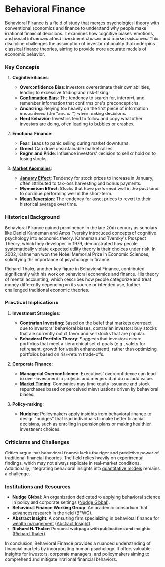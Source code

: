 # Behavioral Finance

Behavioral Finance is a field of study that merges psychological theory with conventional economics and finance to understand why people make irrational financial decisions. It examines how cognitive biases, emotions, and social influences affect investment choices and market outcomes. This discipline challenges the assumption of investor rationality that underpins classical finance theories, aiming to provide more accurate models of economic behavior.

### Key Concepts

1. **Cognitive Biases**:
   - **Overconfidence Bias**: Investors overestimate their own abilities, leading to excessive trading and risk-taking.
   - **[Confirmation Bias](../c/confirmation_bias.md)**: The tendency to search for, interpret, and remember information that confirms one's preconceptions.
   - **Anchoring**: Relying too heavily on the first piece of information encountered (the "anchor") when making decisions.
   - **Herd Behavior**: Investors tend to follow and copy what other investors are doing, often leading to bubbles or crashes.

2. **Emotional Finance**:
   - **Fear**: Leads to panic selling during market downturns.
   - **Greed**: Can drive unsustainable market rallies.
   - **Regret and Pride**: Influence investors' decision to sell or hold on to losing stocks.

3. **[Market Anomalies](../m/market_anomalies.md)**:
   - **[January Effect](../j/january_effect.md)**: Tendency for stock prices to increase in January, often attributed to tax-loss harvesting and bonus payments.
   - **Momentum Effect**: Stocks that have performed well in the past tend to continue performing well in the short-term.
   - **[Mean Reversion](../m/mean_reversion.md)**: The tendency for asset prices to revert to their historical average over time.

### Historical Background

Behavioral Finance gained prominence in the late 20th century as scholars like Daniel Kahneman and Amos Tversky introduced concepts of cognitive psychology into economic theory. Kahneman and Tversky's Prospect Theory, which they developed in 1979, demonstrated how people systematically violate expected utility theory in their choices under risk. In 2002, Kahneman won the Nobel Memorial Prize in Economic Sciences, solidifying the importance of psychology in finance.

Richard Thaler, another key figure in Behavioral Finance, contributed significantly with his work on behavioral economics and finance. His theory of mental accounting, which describes how people categorize and treat money differently depending on its source or intended use, further challenged traditional economic theories.

### Practical Implications

1. **Investment Strategies**:
   - **Contrarian Investing**: Based on the belief that markets overreact due to investors' behavioral biases, contrarian investors buy stocks that are currently out of favor and sell stocks that are popular.
   - **Behavioral Portfolio Theory**: Suggests that investors create portfolios that meet a hierarchical set of goals (e.g., safety for retirement, growth for wealth enhancement), rather than optimizing portfolios based on risk-return trade-offs.

2. **Corporate Finance**:
   - **Managerial Overconfidence**: Executives' overconfidence can lead to over-investment in projects and mergers that do not add value.
   - **[Market Timing](../m/market_timing.md)**: Companies may time equity issuance and stock repurchases based on perceived misvaluations driven by behavioral biases.

3. **Policy-making**:
   - **Nudging**: Policymakers apply insights from behavioral finance to design "nudges" that lead individuals to make better financial decisions, such as enrolling in pension plans or making healthier investment choices.

### Criticisms and Challenges

Critics argue that behavioral finance lacks the rigor and predictive power of traditional financial theories. The field relies heavily on experimental findings, which may not always replicate in real-market conditions. Additionally, integrating behavioral insights into [quantitative models](../q/quantitative_models.md) remains a challenge.

### Institutions and Resources

- **Nudge Global**: An organization dedicated to applying behavioral science in policy and corporate settings ([Nudge Global](https://gds.blog.gov.uk/about/nudge-unit/)).
- **Behavioral Finance Working Group**: An academic consortium that advances research in the field ([BFWG](https://www.cass.city.ac.uk/faculties-and-research/centres/behavioral-finance-working-group)).
- **Abstract Insight**: A consulting firm specializing in behavioral finance for [wealth management](../w/wealth_management.md) ([Abstract Insight](https://www.abstractinsight.com)).
- **Richard H. Thaler**: Personal webpage with publications and insights ([Richard Thaler](https://faculty.chicagobooth.edu/richard.thaler/)).

In conclusion, Behavioral Finance provides a nuanced understanding of financial markets by incorporating human psychology. It offers valuable insights for investors, corporate managers, and policymakers aiming to comprehend and mitigate irrational financial behaviors.